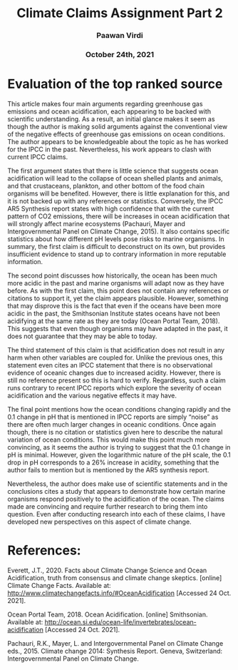 # <div align="center">Climate Claims Assignment Part 2</div>
### <div align="center">Paawan Virdi</div>
### <div align="center">October 24th, 2021</div>

# Evaluation of the top ranked source

This article makes four main arguments regarding greenhouse gas emissions and ocean acidification, each appearing to be backed with scientific understanding. As a result, an initial glance makes it seem as though the author is making solid arguments against the conventional view of the negative effects of greenhouse gas emissions on ocean conditions. The author appears to be knowledgeable about the topic as he has worked for the IPCC in the past. Nevertheless, his work appears to clash with current IPCC claims.

The first argument states that there is little science that suggests ocean acidification will lead to the collapse of ocean shelled plants and animals, and that crustaceans, plankton, and other bottom of the food chain organisms will be benefited. However, there is little explanation for this, and it is not backed up with any references or statistics. Conversely, the IPCC AR5 Synthesis report states with high confidence that with the current pattern of CO2 emissions, there will be increases in ocean acidification that will strongly affect marine ecosystems (Pachauri, Mayer and Intergovernmental Panel on Climate Change, 2015). It also contains specific statistics about how different pH levels pose risks to marine organisms. In summary, the first claim is difficult to deconstruct on its own, but provides insufficient evidence to stand up to contrary information in more reputable information.

The second point discusses how historically, the ocean has been much more acidic in the past and marine organisms will adapt now as they have before. As with the first claim, this point does not contain any references or citations to support it, yet the claim appears plausible. However, something that may disprove this is the fact that even if the oceans have been more acidic in the past, the Smithsonian Institute states oceans have not been acidifying at the same rate as they are today (Ocean Portal Team, 2018). This suggests that even though organisms may have adapted in the past, it does not guarantee that they may be able to today. 

The third statement of this claim is that acidification does not result in any harm when other variables are coupled for. Unlike the previous ones, this statement even cites an IPCC statement that there is no observational evidence of oceanic changes due to increased acidity. However, there is still no reference present so this is hard to verify. Regardless, such a claim runs contrary to recent IPCC reports which explore the severity of ocean acidification and the various negative effects it may have.

The final point mentions how the ocean conditions changing rapidly and the 0.1 change in pH that is mentioned in IPCC reports are simply “noise” as there are often much larger changes in oceanic conditions. Once again though, there is no citation or statistics given here to describe the natural variation of ocean conditions. This would make this point much more convincing, as it seems the author is trying to suggest that the 0.1 change in pH is minimal. However, given the logarithmic nature of the pH scale, the 0.1 drop in pH corresponds to a 26% increase in acidity, something that the author fails to mention but is mentioned by the AR5 synthesis report.
 
Nevertheless, the author does make use of scientific statements and in the conclusions cites a study that appears to demonstrate how certain marine organisms respond positively to the acidification of the ocean. The claims made are convincing and require further research to bring them into question. Even after conducting research into each of these claims, I have developed new perspectives on this aspect of climate change.

# References: 

Everett, J.T., 2020. Facts about Climate Change Science and Ocean Acidification, truth from consensus and climate change skeptics. [online] Climate Change Facts. Available at: <http://www.climatechangefacts.info/#OceanAcidification> [Accessed 24 Oct. 2021].

Ocean Portal Team, 2018. Ocean Acidification. [online] Smithsonian. Available at: <http://ocean.si.edu/ocean-life/invertebrates/ocean-acidification> [Accessed 24 Oct. 2021].

Pachauri, R.K., Mayer, L. and Intergovernmental Panel on Climate Change eds., 2015. Climate change 2014: Synthesis Report. Geneva, Switzerland: Intergovernmental Panel on Climate Change.

